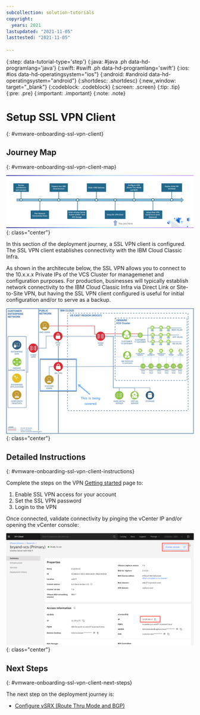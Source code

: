 ```yaml
---
subcollection: solution-tutorials
copyright:
  years: 2021
lastupdated: "2021-11-05"
lasttested: "2021-11-05"

---
```


{:step: data-tutorial-type='step'}
{:java: #java .ph data-hd-programlang='java'}
{:swift: #swift .ph data-hd-programlang='swift'}
{:ios: #ios data-hd-operatingsystem="ios"}
{:android: #android data-hd-operatingsystem="android"}
{:shortdesc: .shortdesc}
{:new_window: target="_blank"}
{:codeblock: .codeblock}
{:screen: .screen}
{:tip: .tip}
{:pre: .pre}
{:important: .important}
{:note: .note}

# Setup SSL VPN Client
{: #vmware-onboarding-ssl-vpn-client}


## Journey Map
{: #vmware-onboarding-ssl-vpn-client-map}



![Architecture](images/solution-vmware-onboarding-hidden/ssl-vpn/journey-map.png){: class="center"}



In this section of the deployment journey, a SSL VPN client is configured. The SSL VPN client establishes connectivity with the IBM Cloud Classic Infra. 

As shown in the architecute below, the SSL VPN allows you to connect to the 10.x.x.x Private IPs of the  VCS Cluster for managemenet and configuration purposes.  For production, businesses will typically establish network connectivity to the IBM Cloud Classic Infra via Direct Link or Site-to-Site VPN, but having the SSL VPN client configured is useful for initial configuration and/or to serve as a backup.


![Architecture](images/solution-vmware-onboarding-hidden/ssl-vpn/architecture-sslvpn-callout.jpg){: class="center"}




## Detailed Instructions
{: #vmware-onboarding-ssl-vpn-client-instructions}

Complete the steps on the VPN [Getting started](https://{DomainName}/docs/iaas-vpn?topic=iaas-vpn-getting-started#enable-user-vpn-access) page to:

1. Enable SSL VPN access for your account
2. Set the SSL VPN password
3. Login to the VPN

Once connected, validate connectivity by pinging the vCenter IP and/or opening the vCenter console:

![Architecture](images/solution-vmware-onboarding-hidden/ssl-vpn/vcenter-ips.png){: class="center"}




## Next Steps
{: #vmware-onboarding-ssl-vpn-client-next-steps}

The next step on the deployment journey is:

* [Configure vSRX (Route Thru Mode and BGP)](/docs/solution-tutorials?topic=solution-tutorials-vmware-onboarding-route-through-and-bgp-setup)

